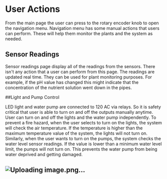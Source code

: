 # User Actions

From the main page the user can press to the rotary encoder knob to open the navigation menu. Navigation menu has some manual actions that users can perform. These will help them monitor the plants and the system as needed.

## Sensor Readings

Sensor readings page display all of the readings from the sensors. There isn't any action that a user can perform from this page. The readings are updated real time. They can be used for plant monitoring purposes. For example, if the pH value has changed this might indicate that the concentration of the nutrient solution went down in the pipes. 

##Light and Pump Control

LED light and water pump are connected to 120 AC via relays. So it is safety critical that user is able to turn on and off the outputs manually anytime. User can turn on and off the lights and the water pump independently. To prevent a fire hazard, when the user selects to turn on the lights, the system will check the air temperature. If the temperature is higher than the maximum temperature value of the system, the lights will not turn on. Similarly, when the user wants to turn on the pumps, the system checks the water level sensor readings. If the value is lower than a minimum water level limit, the pumps will not turn on. This prevents the water pump from being water deprived and getting damaged. 

## ![Uploading image.png…]()

